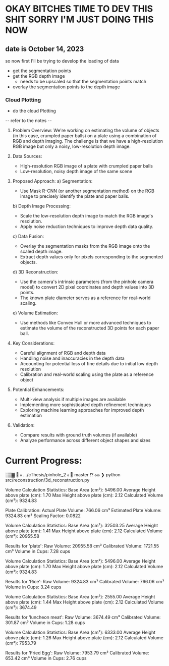# OKAY BITCHES TIME TO DEV THIS SHIT SORRY I'M JUST DOING THIS NOW
## date is October 14, 2023

so now first I'll be trying to develop the loading of data
- get the segmentation points 
- get the RGB depth image
  - needs to be upscaled so that the segmentation points match
- overlay the segmentation points to the depth image

### Cloud Plotting
- do the cloud Plotting

-- refer to the notes --


1. Problem Overview:
   We're working on estimating the volume of objects (in this case, crumpled paper balls) on a plate using a combination of RGB and depth imaging. The challenge is that we have a high-resolution RGB image but only a noisy, low-resolution depth image.

2. Data Sources:
   - High-resolution RGB image of a plate with crumpled paper balls
   - Low-resolution, noisy depth image of the same scene

3. Proposed Approach:
   a) Segmentation:
      - Use Mask R-CNN (or another segmentation method) on the RGB image to precisely identify the plate and paper balls.
   
   b) Depth Image Processing:
      - Scale the low-resolution depth image to match the RGB image's resolution.
      - Apply noise reduction techniques to improve depth data quality.
   
   c) Data Fusion:
      - Overlay the segmentation masks from the RGB image onto the scaled depth image.
      - Extract depth values only for pixels corresponding to the segmented objects.

   d) 3D Reconstruction:
      - Use the camera's intrinsic parameters (from the pinhole camera model) to convert 2D pixel coordinates and depth values into 3D points.
      - The known plate diameter serves as a reference for real-world scaling.

   e) Volume Estimation:
      - Use methods like Convex Hull or more advanced techniques to estimate the volume of the reconstructed 3D points for each paper ball.

4. Key Considerations:
   - Careful alignment of RGB and depth data
   - Handling noise and inaccuracies in the depth data
   - Accounting for potential loss of fine details due to initial low depth resolution
   - Calibration and real-world scaling using the plate as a reference object

5. Potential Enhancements:
   - Multi-view analysis if multiple images are available
   - Implementing more sophisticated depth refinement techniques
   - Exploring machine learning approaches for improved depth estimation
   
6. Validation:
   - Compare results with ground truth volumes (if available)
   - Analyze performance across different object shapes and sizes


# Current Progress:
  ░▒▓   …/cThesis/pinhole_2   master !?  
❯ python src/reconstruction/3d_reconstruction.py

Volume Calculation Statistics:
Base Area (cm²): 5496.00
Average Height above plate (cm): 1.70
Max Height above plate (cm): 2.12
Calculated Volume (cm³): 9324.83

Plate Calibration:
Actual Plate Volume: 766.06 cm³
Estimated Plate Volume: 9324.83 cm³
Scaling Factor: 0.0822

Volume Calculation Statistics:
Base Area (cm²): 32503.25
Average Height above plate (cm): 1.41
Max Height above plate (cm): 2.12
Calculated Volume (cm³): 20955.58

Results for 'plate':
Raw Volume: 20955.58 cm³
Calibrated Volume: 1721.55 cm³
Volume in Cups: 7.28 cups

Volume Calculation Statistics:
Base Area (cm²): 5496.00
Average Height above plate (cm): 1.70
Max Height above plate (cm): 2.12
Calculated Volume (cm³): 9324.83

Results for 'Rice':
Raw Volume: 9324.83 cm³
Calibrated Volume: 766.06 cm³
Volume in Cups: 3.24 cups

Volume Calculation Statistics:
Base Area (cm²): 2555.00
Average Height above plate (cm): 1.44
Max Height above plate (cm): 2.12
Calculated Volume (cm³): 3674.49

Results for 'luncheon meat':
Raw Volume: 3674.49 cm³
Calibrated Volume: 301.87 cm³
Volume in Cups: 1.28 cups

Volume Calculation Statistics:
Base Area (cm²): 6333.00
Average Height above plate (cm): 1.26
Max Height above plate (cm): 2.12
Calculated Volume (cm³): 7953.79

Results for 'Fried Egg':
Raw Volume: 7953.79 cm³
Calibrated Volume: 653.42 cm³
Volume in Cups: 2.76 cups

